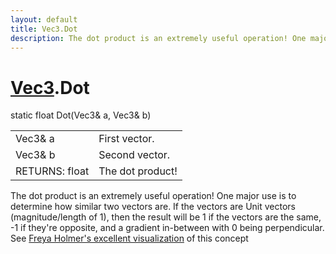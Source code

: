 ```yaml
---
layout: default
title: Vec3.Dot
description: The dot product is an extremely useful operation! One major use is to determine how similar two vectors are. If the vectors are Unit vectors (magnitude/length of 1), then the result will be 1 if the vectors are the same, -1 if they're opposite, and a gradient in-between with 0 being perpendicular. See [Freya Holmer's excellent visualization](https.//twitter.com/FreyaHolmer/status/1200807790580768768) of this concept
---
```

# [Vec3]({{site.url}}/Pages/Reference/Vec3.html).Dot

<div class='signature' markdown='1'>
static float Dot(Vec3& a, Vec3& b)
</div>

|  |  |
|--|--|
|Vec3& a|First vector.|
|Vec3& b|Second vector.|
|RETURNS: float|The dot product!|

The dot product is an extremely useful operation! One major use is to determine
how similar two vectors are. If the vectors are Unit vectors (magnitude/length of 1), then
the result will be 1 if the vectors are the same, -1 if they're opposite, and a gradient
in-between with 0 being perpendicular. See [Freya Holmer's excellent visualization](https://twitter.com/FreyaHolmer/status/1200807790580768768)
of this concept



